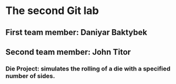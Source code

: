 # The second Git lab
## First team member: Daniyar Baktybek
## Second team member: John Titor
### Die Project: simulates the rolling of a die with a specified number of sides.